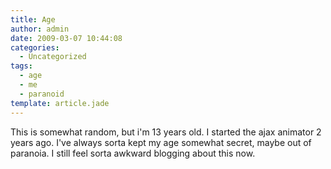 ```yaml
---
title: Age
author: admin
date: 2009-03-07 10:44:08
categories:
  - Uncategorized
tags: 
  - age
  - me
  - paranoid
template: article.jade
---
```


This is somewhat random, but i'm 13 years old. I started the ajax animator 2 years ago. I've always sorta kept my age somewhat secret, maybe out of paranoia. I still feel sorta awkward blogging about this now.
